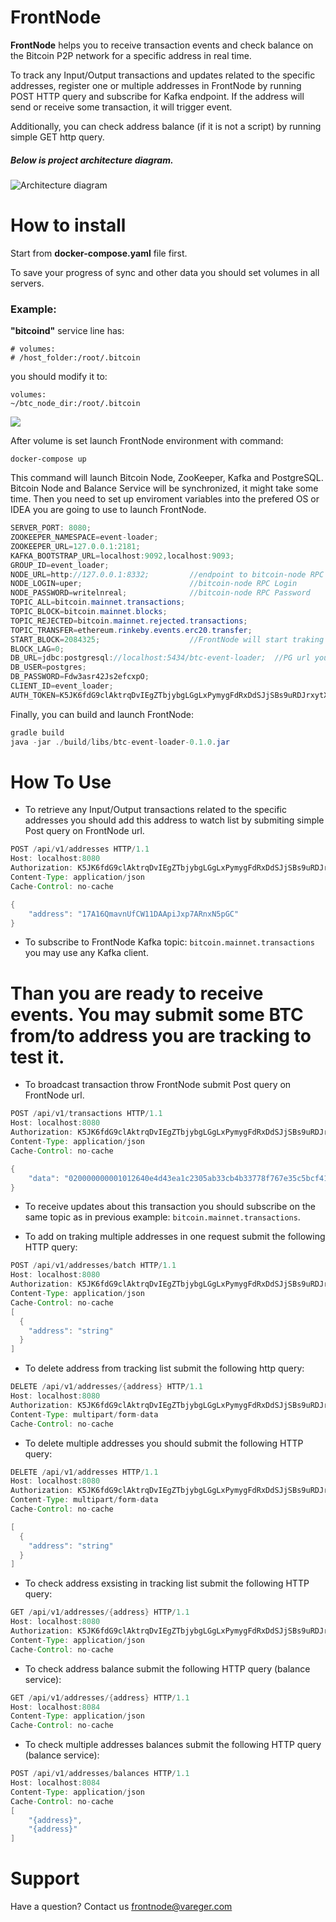 # FrontNode

**FrontNode** helps you to receive transaction events and check balance on the Bitcoin P2P network for a specific address in real time.

To track any Input/Output transactions and updates related to the specific addresses, register one or multiple addresses in FrontNode by running POST HTTP query and subscribe for Kafka endpoint. If the address will send or receive some transaction, it will trigger event.

Additionally, you can check address balance (if it is not a script) by running simple GET http query.


##### Below is project architecture diagram.

![Architecture diagram](./img/2.png)

# How to install

Start from **docker-compose.yaml** file first.

To save your progress of sync and other data you should set volumes in all servers.

### Example:
**"bitcoind"** service line has: 

```
# volumes:
# /host_folder:/root/.bitcoin
```
you should modify it to: 

```
volumes:
~/btc_node_dir:/root/.bitcoin
```
![](./img/1.png)

After volume is set launch FrontNode environment with command:

```
docker-compose up
```

This command will launch Bitcoin Node, ZooKeeper, Kafka and PostgreSQL. Bitcoin Node and Balance Service will be synchronized, it might take some time.
Then you need to set up enviroment variables into the prefered OS or IDEA you are going to use to launch FrontNode.

```java
SERVER_PORT: 8080;						
ZOOKEEPER_NAMESPACE=event-loader;
ZOOKEEPER_URL=127.0.0.1:2181;
KAFKA_BOOTSTRAP_URL=localhost:9092,localhost:9093;
GROUP_ID=event_loader;
NODE_URL=http://127.0.0.1:8332; 		//endpoint to bitcoin-node RPC
NODE_LOGIN=uper; 						//bitcoin-node RPC Login
NODE_PASSWORD=writelnreal; 				//bitcoin-node RPC Password
TOPIC_ALL=bitcoin.mainnet.transactions;
TOPIC_BLOCK=bitcoin.mainnet.blocks;
TOPIC_REJECTED=bitcoin.mainnet.rejected.transactions;
TOPIC_TRANSFER=ethereum.rinkeby.events.erc20.transfer;
START_BLOCK=2084325;                    //FrontNode will start traking events since START_BLOCK.
BLOCK_LAG=0;
DB_URL=jdbc:postgresql://localhost:5434/btc-event-loader;  //PG url you can find information in docker-compose.yaml in service: 
DB_USER=postgres;
DB_PASSWORD=Fdw3asr42Js2efcxpO;
CLIENT_ID=event_loader;
AUTH_TOKEN=K5JK6fdG9clAktrqDvIEgZTbjybgLGgLxPymygFdRxDdSJjSBs9uRDJrxytXnIHZ //Authentication token value
```


Finally, you can build and launch FrontNode:

```java
gradle build
java -jar ./build/libs/btc-event-loader-0.1.0.jar
```




# How To Use



*  To retrieve any Input/Output transactions related to the specific addresses you should add this address to watch list by submiting simple Post query on FrontNode url. 


```java
POST /api/v1/addresses HTTP/1.1
Host: localhost:8080
Authorization: K5JK6fdG9clAktrqDvIEgZTbjybgLGgLxPymygFdRxDdSJjSBs9uRDJrxytXnIHZ
Content-Type: application/json
Cache-Control: no-cache

{
	"address": "17A16QmavnUfCW11DAApiJxp7ARnxN5pGC"
}
```

* To subscribe to FrontNode Kafka topic: `bitcoin.mainnet.transactions` you may use any Kafka client. 


# Than you are ready to receive events. You may submit some BTC from/to address you are tracking to test it.


* To broadcast transaction throw FrontNode submit Post query on FrontNode url. 


```java
POST /api/v1/transactions HTTP/1.1
Host: localhost:8080
Authorization: K5JK6fdG9clAktrqDvIEgZTbjybgLGgLxPymygFdRxDdSJjSBs9uRDJrxytXnIHZ
Content-Type: application/json
Cache-Control: no-cache

{
	"data": "020000000001012640e4d43ea1c2305ab33cb4b33778f767e35c5bcf41bdd42120f7d0cfc142710100000000fdffffff01124b360000000000160014777e36a83f3941ed211edc1726a3092f86cbc2f202483045022100d35d2fa189032479d7b898ea2d44f34bcdc5e6fe874d6fc68fecb7a7291c5acd022064e6a247b8e342a58e5aeb0cc4353d5a675d997ed2346a010459df62e634668b01210298a84ce462a3abe4e2d01300f3b31a87980544f734cdee9241c7601dc52f6cf5b5891800"
}
```

* To receive updates about this transaction you should subscribe on the same topic as in previous example: `bitcoin.mainnet.transactions`.

* To add on traking multiple addresses in one request submit the following HTTP query:

```java
POST /api/v1/addresses/batch HTTP/1.1
Host: localhost:8080
Authorization: K5JK6fdG9clAktrqDvIEgZTbjybgLGgLxPymygFdRxDdSJjSBs9uRDJrxytXnIHZ
Content-Type: application/json
Cache-Control: no-cache
[
  {
    "address": "string"
  }
]
```

* To delete address from tracking list submit the following http query: 

```java
DELETE /api/v1/addresses/{address} HTTP/1.1
Host: localhost:8080
Authorization: K5JK6fdG9clAktrqDvIEgZTbjybgLGgLxPymygFdRxDdSJjSBs9uRDJrxytXnIHZ
Content-Type: multipart/form-data
Cache-Control: no-cache
```

* To delete multiple addresses you should submit the following HTTP query:

```java
DELETE /api/v1/addresses HTTP/1.1
Host: localhost:8080
Authorization: K5JK6fdG9clAktrqDvIEgZTbjybgLGgLxPymygFdRxDdSJjSBs9uRDJrxytXnIHZ
Content-Type: multipart/form-data
Cache-Control: no-cache

[
  {
    "address": "string"
  }
]
```
* To check address exsisting in tracking list submit the following HTTP query:

```java
GET /api/v1/addresses/{address} HTTP/1.1
Host: localhost:8080
Authorization: K5JK6fdG9clAktrqDvIEgZTbjybgLGgLxPymygFdRxDdSJjSBs9uRDJrxytXnIHZ
Content-Type: application/json
Cache-Control: no-cache
```

* To check address balance submit the following HTTP query (balance service):

```java
GET /api/v1/addresses/{address} HTTP/1.1
Host: localhost:8084
Content-Type: application/json
Cache-Control: no-cache
```

* To check multiple addresses balances submit the following HTTP query (balance service):

```java
POST /api/v1/addresses/balances HTTP/1.1
Host: localhost:8084
Content-Type: application/json
Cache-Control: no-cache
[
    "{address}",
    "{address}"
]
```

# Support
Have a question? Contact us frontnode@vareger.com
